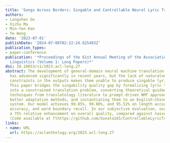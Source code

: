 ```yaml
---
title: 'Songs Across Borders: Singable and Controllable Neural Lyric Translation'
authors:
- Longshen Ou
- Xichu Ma
- Min-Yen Kan
- Ye Wang
date: '2023-07-01'
publishDate: '2024-07-06T02:22:24.625493Z'
publication_types:
- paper-conference
publication: '*Proceedings of the 61st Annual Meeting of the Association for Computational
  Linguistics (Volume 1: Long Papers)*'
doi: 10.18653/v1/2023.acl-long.27
abstract: The development of general-domain neural machine translation (NMT) methods
  has advanced significantly in recent years, but the lack of naturalness and musical
  constraints in the outputs makes them unable to produce singable lyric translations.
  This paper bridges the singability quality gap by formalizing lyric translation
  into a constrained translation problem, converting theoretical guidance and practical
  techniques from translatology literature to prompt-driven NMT approaches, exploring
  better adaptation methods, and instantiating them to an English-Chinese lyric translation
  system. Our model achieves 99.85%, 99.00%, and 95.52% on length accuracy, rhyme
  accuracy, and word boundary recall. In our subjective evaluation, our model shows
  a 75% relative enhancement on overall quality, compared against naive fine-tuning
  (Code available at r̆lhttps://github.com/Sonata165/ControllableLyricTranslation).
links:
- name: URL
  url: https://aclanthology.org/2023.acl-long.27
---
```

